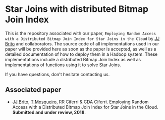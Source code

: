 # Star Joins with distributed Bitmap Join Index

This is the repository associated with our paper, ```Employing Random Access with a Distributed Bitmap Join Index for Star Joins in the Cloud``` by [JJ Brito](https://github.com/jaquejbrito/) and collaborators. The source code of all implementations used in our paper will be provided here as soon as the paper is accepted, as well as a detailed documentation of how to deploy them in a Hadoop system. These implementations include a distributed Bitmap Join Index as well as implementations of functions using it to solve Star Joins.

If you have questions, don't hesitate contacting us.


## Associated paper

* [JJ Brito](https://github.com/jaquejbrito/), [T Mosqueiro](https://github.com/thmosqueiro/), RR Ciferri & CDA Ciferri. Employing Random Access with a Distributed Bitmap Join Index for Star Joins in the Cloud. **Submitted and under review, 2018**.
